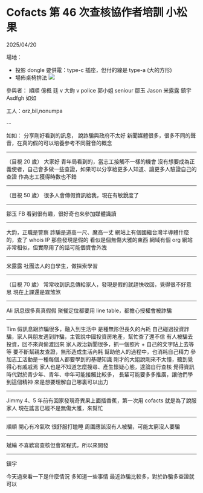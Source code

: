 # Cofacts 第 46 次查核協作者培訓 小松果

2025/04/20

場地：
- 投影 dongle 要供電：type-c 插座，但付的線是 type-a (大的方形)
- 場佈桌椅排法
![](https://g0v.hackmd.io/_uploads/HkMIgfMkle.jpg)


參與者：
順順
億楓
廷 v
大鈞 v police
郭小姐 seniour
鄒玉
Jason
米露露
鎮宇
Asdfgh
如如


工人：orz,bil,nonumpa

-- 

如如：
分享剛好看到的訊息，
說詐騙與政府不太好
新聞媒體很多，很多不同的聲音，在真的假的可以培養參考不同聲音的概念

---

（目視 20 歲）
大家好
青年局看到的，當志工接觸不一樣的機會
沒有想要成為正義使者，自己會多做一些查證，如果可以分享給更多人知道、讓更多人驗證自己的查證
作為志工獲得時數也不錯

---

（目視 50 歲）
很多人會傳假資訊給我，現在有敏銳度了

---

鄒玉
FB 看到很有趣，很好奇也來參加媒體識讀

---

大鈞，正職是警察
詐騙是道高一尺、魔高一丈
網站上有個國繼台灣半導體什麼的，查了 whois IP 那些發現是假的
看似是個無傷大雅的東西
網域有個 org 網站非常相似，但實際用了的話可能個資會外洩

---

米露露
社團法人的自學生，做探索學習

---

（目視 70 歲）
常常收到訊息傳給家人，發現是假的就趕快收回，覺得很不好意思
現在上課還是霧煞煞

---

Ali
訊息很多真真假假
聚餐定位都要用 line table，都擔心授權會被詐騙

---

Tim
假訊息跟詐騙很多，融入到生活中
是種無形但長久的內耗
自己碰過投資詐騙，家人與朋友遇到詐騙，主管說中國投資房地產，幫忙查了還不信
有人被騙去投資，回不來與偷渡回來
家人政治新聞很多，抓一個照片 + 自己的文字貼上去等等
要不斷幫親友查證，無形造成生活內耗
幫助他人的過程中，也消耗自己精力
參加志工活動是一種每個人都要學到的基礎知識
剛才的大姐說剛來不太懂，聽到覺得心有戚戚焉
家人也是不知道怎麼搜尋、產生懷疑心態，遑論自行查核
覺得資訊時代對於青少年、青年、中年可能接觸比較多，
長輩可能要多多推廣，讓他們學到這個精神
來是想要理解自己哪裏可以出力

---

Jimmy
4、5 年前有回家發現奇異果上面插香蕉，第一次用 cofacts 就是為了說服家人
現在謠言已經不是無傷大雅，來幫忙

---

順順
開心有冷氣吹
很舒服打瞌睡
周圍應該沒有人被騙，可能太窮沒人要騙

---

斌綸
不喜歡寫查核但會寫程式，所以來開發

---

鎮宇

今天過來看一下是什麼情況
多知道一些事情
最近詐騙比較多，對於詐騙多查證就可以





